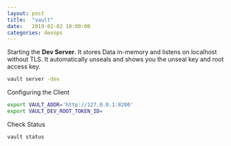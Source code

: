 ```yaml
---
layout: post
title:  "vault"
date:   2019-02-02 10:00:00
categories: devops
---
```


Starting the **Dev Server**.
It stores Data in-memory and listens on localhost without TLS.
It automatically unseals and shows you the unseal key and root access key.

```bash
vault server -dev
```

Configuring the Client

```bash
export VAULT_ADDR='http://127.0.0.1:8200'
export VAULT_DEV_ROOT_TOKEN_ID=
```

Check Status

```bash
vault status
```